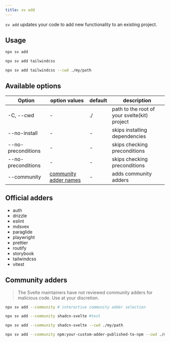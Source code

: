 ```yaml
---
title: sv add
---
```


`sv add` updates your code to add new functionality to an existing project.

## Usage

```bash
npx sv add
```

```bash
npx sv add tailwindcss
```

```bash
npx sv add tailwindcss --cwd ./my/path
```

## Available options

| Option             | option values                              | default | description                                  |
| ------------------ | ------------------------------------------ | ------- | -------------------------------------------- |
| -C, --cwd          | -                                          | ./      | path to the root of your svelte(kit) project |
| --no-install       | -                                          | -       | skips installing dependencies                |
| --no-preconditions | -                                          | -       | skips checking preconditions                 |
| --no-preconditions | -                                          | -       | skips checking preconditions                 |
| --community        | [community adder names](#community-adders) | -       | adds community adders                        |

## Official adders

- auth
- drizzle
- eslint
- mdsvex
- paraglide
- playwright
- prettier
- routify
- storybook
- tailwindcss
- vitest

## Community adders

> The Svelte maintainers have not reviewed community adders for malicious code. Use at your discretion.

```bash
npx sv add --community # interactive community adder selection
```

```bash
npx sv add --community shadcn-svelte #test
```

```bash
npx sv add --community shadcn-svelte --cwd ./my/path
```

```bash
npx sv add --community npm:your-custom-adder-published-to-npm --cwd ./my/path
```
